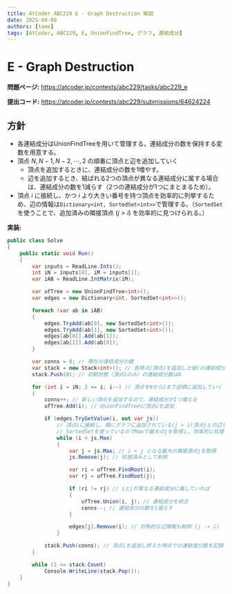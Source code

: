 ```yaml
---
title: AtCoder ABC229 E - Graph Destruction 解説
date: 2025-04-08
authors: [tame]
tags: [AtCoder, ABC229, E, UnionFindTree, グラフ, 連結成分]
---
```


# E - Graph Destruction

**問題ページ:** <https://atcoder.jp/contests/abc229/tasks/abc229_e>

**提出コード:** <https://atcoder.jp/contests/abc229/submissions/64624224>

## 方針

- 各連結成分はUnionFindTreeを用いて管理する。連結成分の数を保持する変数を用意する。
- 頂点 $N, N-1, N-2, \cdots, 2$ の順番に頂点と辺を追加していく
  - 頂点を追加するときに、連結成分の数を1増やす。
  - 辺を追加するとき、結ばれる2つの頂点が異なる連結成分に属する場合は、連結成分の数を1減らす（2つの連結成分が1つにまとまるため）。
- 頂点 $i$ に接続し、かつ $i$ より大きい番号を持つ頂点を効率的に列挙するため、辺の情報は`Dictionary<int, SortedSet<int>>`で管理する。（`SortedSet`を使うことで、追加済みの隣接頂点 $\left(j > i \right)$ を効率的に見つけられる。）

**実装:**

```csharp
public class Solve
{
    public static void Run()
    {
        var inputs = ReadLine.Ints();
        int iN = inputs[0], iM = inputs[1];
        var iAB = ReadLine.IntMatrix(iM);

        var ufTree = new UnionFindTree<int>();
        var edges = new Dictionary<int, SortedSet<int>>();

        foreach (var ab in iAB)
        {
            edges.TryAdd(ab[0], new SortedSet<int>());
            edges.TryAdd(ab[1], new SortedSet<int>());
            edges[ab[0]].Add(ab[1]);
            edges[ab[1]].Add(ab[0]);
        }

        var conns = 0; // 現在の連結成分の数
        var stack = new Stack<int>(); // 各時点(頂点iを追加した後)の連結成分数を記録するためのスタック
        stack.Push(0); // 初期状態（頂点1のみ）の連結成分数は0

        for (int i = iN; 2 <= i; i--) // 頂点をNから2まで逆順に追加していく
        {
            conns++; // 新しい頂点を追加するので、連結成分が1つ増える
            ufTree.Add(i); // UnionFindTreeに頂点iを追加

            if (edges.TryGetValue(i, out var js))
                // 頂点iに接続し、既にグラフに追加されている(j > i)頂点jとの辺を処理する
                // SortedSetを使っているのでMaxで最大のjを取得し、効率的に処理できる
                while (i < js.Max)
                {
                    var j = js.Max; // i < j となる最大の隣接頂点jを取得
                    js.Remove(j); // 処理済みとして削除

                    var ri = ufTree.FindRoot(i);
                    var rj = ufTree.FindRoot(j);

                    if (ri != rj) // iとjが異なる連結成分に属していれば
                    {
                        ufTree.Union(i, j); // 連結成分を統合
                        conns--; // 連結成分の数を1減らす
                    }

                    edges[j].Remove(i); // 対称的な辺情報も削除 (j -> i)
                }

            stack.Push(conns); // 頂点iを追加し終えた時点での連結成分数を記録
        }

        while (1 <= stack.Count)
            Console.WriteLine(stack.Pop());
    }
}
```
